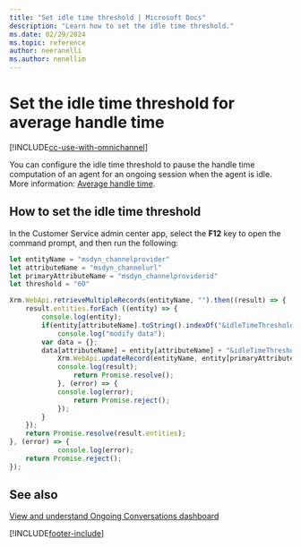 ```yaml
---
title: "Set idle time threshold | Microsoft Docs"
description: "Learn how to set the idle time threshold."
ms.date: 02/29/2024
ms.topic: reference
author: neeranelli
ms.author: nenellim
---
```


# Set the idle time threshold for average handle time

[!INCLUDE[cc-use-with-omnichannel](../../includes/cc-use-with-omnichannel.md)]

You can configure the idle time threshold to pause the handle time computation of an agent for an ongoing session when the agent is idle. More information: [Average handle time](../implement/intraday-insights-dashboard.md#average-handle-time).

## How to set the idle time threshold

In the Customer Service admin center app, select the **F12** key to open the command prompt, and then run the following:

```JavaScript
let entityName = "msdyn_channelprovider"
let attributeName = "msdyn_channelurl"
let primaryAttributeName = "msdyn_channelproviderid"
let threshold = "60"

Xrm.WebApi.retrieveMultipleRecords(entityName, "").then((result) => {
	result.entities.forEach ((entity) => {
		console.log(entity);
		if(entity[attributeName].toString().indexOf("&idleTimeThreshold") == -1) {
			console.log("modify data");
		var data = {};
		data[attributeName] = entity[attributeName] + "&idleTimeThreshold=" + threshold;
			Xrm.WebApi.updateRecord(entityName, entity[primaryAttributeName], data).then((result) => {
			console.log(result);
				return Promise.resolve();
			}, (error) => {
			console.log(error);
				return Promise.reject();
			});
		}
	});
	return Promise.resolve(result.entities);
}, (error) => {
			console.log(error);
	return Promise.reject();
});
```

## See also

[View and understand Ongoing Conversations dashboard](../use/ongoing-conversations-dashboard.md)

[!INCLUDE[footer-include](../../includes/footer-banner.md)]
